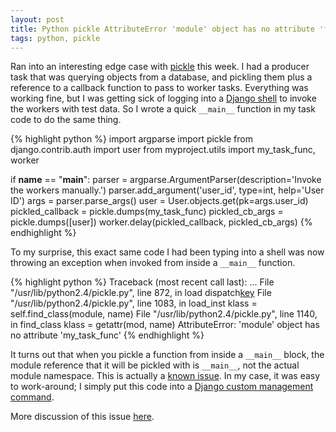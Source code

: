 ```yaml
---
layout: post
title: Python pickle AttributeError 'module' object has no attribute 'foobar'
tags: python, pickle
---
```


Ran into an interesting edge case with [pickle](http://docs.python.org/2/library/pickle.html) this week. I had a producer task that was querying objects from a database, and pickling them plus a reference to a callback function to pass to worker tasks. Everything was working fine, but I was getting sick of logging into a [Django shell](https://docs.djangoproject.com/en/dev/intro/tutorial01/#playing-with-the-api) to invoke the workers with test data. So I wrote a quick `__main__` function in my task code to do the same thing.

{% highlight python %}
import argparse
import pickle
from django.contrib.auth import user
from myproject.utils import my_task_func, worker


if __name__ == "__main__":
    parser = argparse.ArgumentParser(description='Invoke the workers manually.')
    parser.add_argument('user_id', type=int, help='User ID')
    args = parser.parse_args()
    user = User.objects.get(pk=args.user_id)
    pickled_callback = pickle.dumps(my_task_func)
    pickled_cb_args = pickle.dumps([user])
    worker.delay(pickled_callback, pickled_cb_args)
{% endhighlight %}

To my surprise, this exact same code I had been typing into a shell was now throwing an exception when invoked from inside a `__main__` function.

{% highlight python %}
Traceback (most recent call last):
  ...
  File "/usr/lib/python2.4/pickle.py", line 872, in load
    dispatch[key](self)
  File "/usr/lib/python2.4/pickle.py", line 1083, in load_inst
    klass = self.find_class(module, name)
  File "/usr/lib/python2.4/pickle.py", line 1140, in find_class
    klass = getattr(mod, name)
AttributeError: 'module' object has no attribute 'my_task_func'
{% endhighlight %}

It turns out that when you pickle a function from inside a `__main__` block, the module reference that it will be pickled with is `__main__`, not the actual module namespace. This is actually a [known issue](http://bugs.python.org/issue5509). In my case, it was easy to work-around; I simply put this code into a [Django custom management command](https://docs.djangoproject.com/en/dev/howto/custom-management-commands/).

More discussion of this issue [here](http://stefaanlippens.net/pickleproblem).
